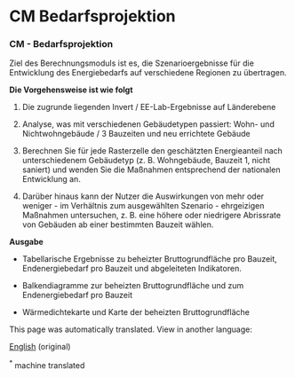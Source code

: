 <h1> <a class="anchor" id="cm-demand-projection" href="#cm-demand-projection"><i class="fa fa-link"></i></a> CM Bedarfsprojektion </h1><h3> <a class="anchor" id="cm---demand-projection" href="#cm---demand-projection"><i class="fa fa-link"></i></a> CM - Bedarfsprojektion </h3><p> Ziel des Berechnungsmoduls ist es, die Szenarioergebnisse für die Entwicklung des Energiebedarfs auf verschiedene Regionen zu übertragen. </p><p> <strong>Die Vorgehensweise ist wie folgt</strong> </p><ol><li><p> Die zugrunde liegenden Invert / EE-Lab-Ergebnisse auf Länderebene </p></li><li><p> Analyse, was mit verschiedenen Gebäudetypen passiert: Wohn- und Nichtwohngebäude / 3 Bauzeiten und neu errichtete Gebäude </p></li><li><p> Berechnen Sie für jede Rasterzelle den geschätzten Energieanteil nach unterschiedenem Gebäudetyp (z. B. Wohngebäude, Bauzeit 1, nicht saniert) und wenden Sie die Maßnahmen entsprechend der nationalen Entwicklung an. </p></li><li><p> Darüber hinaus kann der Nutzer die Auswirkungen von mehr oder weniger - im Verhältnis zum ausgewählten Szenario - ehrgeizigen Maßnahmen untersuchen, z. B. eine höhere oder niedrigere Abrissrate von Gebäuden ab einer bestimmten Bauzeit wählen. </p></li></ol><p> <strong>Ausgabe</strong> </p><ul><li><p> Tabellarische Ergebnisse zu beheizter Bruttogrundfläche pro Bauzeit, Endenergiebedarf pro Bauzeit und abgeleiteten Indikatoren. </p></li><li><p> Balkendiagramme zur beheizten Bruttogrundfläche und zum Endenergiebedarf pro Bauzeit </p></li><li><p> Wärmedichtekarte und Karte der beheizten Bruttogrundfläche </p></li></ul>
<!--- THIS IS A SUPER UNIQUE IDENTIFIER -->

This page was automatically translated. View in another language:

[English](../en/CM-Demand-projection) (original)  

<sup>\*</sup> machine translated
